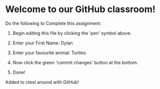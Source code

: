 # Welcome to our GitHub classroom!

Do the following to Complete this assignment:

1. Begin editing this file by clicking the 'pen' symbol above.

2. Enter your First Name: Dylan

3. Enter your favourite animal: Turtles

4. Now click the green 'commit changes' button at the bottom.

5. Done!


Added to ctest around with GitHub!
